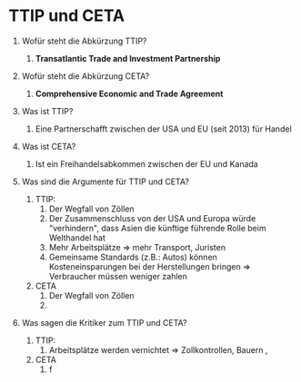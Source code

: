 # TTIP und CETA

1. Wofür steht die Abkürzung TTIP?
   
   1. **Transatlantic Trade and Investment Partnership**

2. Wofür steht die Abkürzung CETA?
   
   1. **Comprehensive Economic and Trade Agreement**
3. Was ist TTIP?
   1. Eine Partnerschafft zwischen der USA und EU (seit 2013) für Handel
4. Was ist CETA?
   1. Ist ein Freihandelsabkommen zwischen der EU und Kanada
5. Was sind die Argumente für TTIP und CETA?
   1. TTIP:
      1. Der Wegfall von Zöllen
      2. Der Zusammenschluss von der USA und Europa würde "verhindern", dass Asien die künftige führende Rolle beim Welthandel hat
      3. Mehr Arbeitsplätze => mehr Transport, Juristen
      4. Gemeinsame Standards (z.B.: Autos) können Kosteneinsparungen bei der Herstellungen bringen => Verbraucher müssen weniger zahlen 
   2. CETA
      1. Der Wegfall von Zöllen
      2. 
6. Was sagen die Kritiker zum TTIP und CETA?
   1. TTIP:
      1. Arbeitsplätze werden vernichtet => Zollkontrollen, Bauern ,
   2. CETA
      1. f



